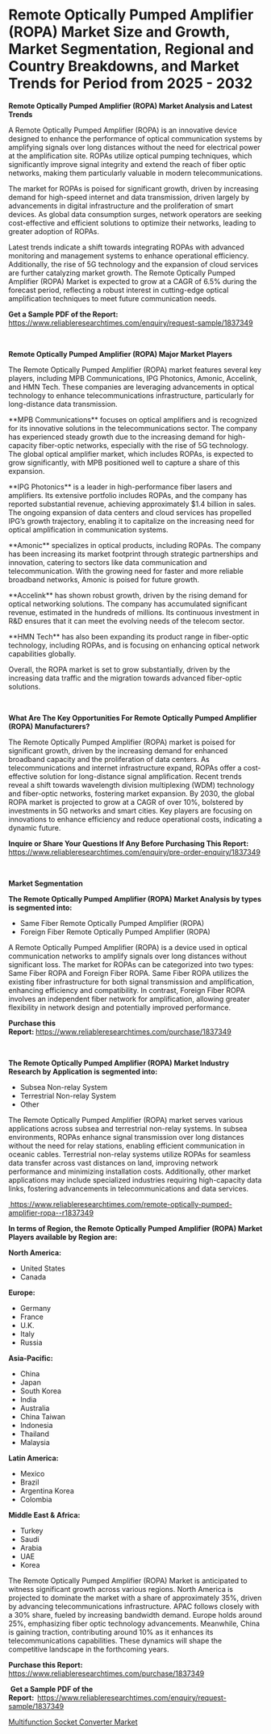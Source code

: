 <p><h1>Remote Optically Pumped Amplifier (ROPA) Market Size and Growth, Market Segmentation, Regional and Country Breakdowns, and Market Trends for Period from 2025 -  2032</h1></p><p><strong>Remote Optically Pumped Amplifier (ROPA) Market Analysis and Latest Trends</strong></p>
<p><p>A Remote Optically Pumped Amplifier (ROPA) is an innovative device designed to enhance the performance of optical communication systems by amplifying signals over long distances without the need for electrical power at the amplification site. ROPAs utilize optical pumping techniques, which significantly improve signal integrity and extend the reach of fiber optic networks, making them particularly valuable in modern telecommunications.</p><p>The market for ROPAs is poised for significant growth, driven by increasing demand for high-speed internet and data transmission, driven largely by advancements in digital infrastructure and the proliferation of smart devices. As global data consumption surges, network operators are seeking cost-effective and efficient solutions to optimize their networks, leading to greater adoption of ROPAs.</p><p>Latest trends indicate a shift towards integrating ROPAs with advanced monitoring and management systems to enhance operational efficiency. Additionally, the rise of 5G technology and the expansion of cloud services are further catalyzing market growth. The Remote Optically Pumped Amplifier (ROPA) Market is expected to grow at a CAGR of 6.5% during the forecast period, reflecting a robust interest in cutting-edge optical amplification techniques to meet future communication needs.</p></p>
<p><strong>Get a Sample PDF of the Report:&nbsp;</strong> <a href="https://www.reliableresearchtimes.com/enquiry/request-sample/1837349?utm_campaign=2006&utm_medium=2&utm_source=Github&utm_content=ia&utm_term=13022025&utm_id=remote-optically-pumped-amplifier-ropa">https://www.reliableresearchtimes.com/enquiry/request-sample/1837349</a></p>
<p>&nbsp;</p>
<p><strong>Remote Optically Pumped Amplifier (ROPA) Major Market Players</strong></p>
<p><p>The Remote Optically Pumped Amplifier (ROPA) market features several key players, including MPB Communications, IPG Photonics, Amonic, Accelink, and HMN Tech. These companies are leveraging advancements in optical technology to enhance telecommunications infrastructure, particularly for long-distance data transmission.</p><p>**MPB Communications** focuses on optical amplifiers and is recognized for its innovative solutions in the telecommunications sector. The company has experienced steady growth due to the increasing demand for high-capacity fiber-optic networks, especially with the rise of 5G technology. The global optical amplifier market, which includes ROPAs, is expected to grow significantly, with MPB positioned well to capture a share of this expansion.</p><p>**IPG Photonics** is a leader in high-performance fiber lasers and amplifiers. Its extensive portfolio includes ROPAs, and the company has reported substantial revenue, achieving approximately $1.4 billion in sales. The ongoing expansion of data centers and cloud services has propelled IPG’s growth trajectory, enabling it to capitalize on the increasing need for optical amplification in communication systems.</p><p>**Amonic** specializes in optical products, including ROPAs. The company has been increasing its market footprint through strategic partnerships and innovation, catering to sectors like data communication and telecommunication. With the growing need for faster and more reliable broadband networks, Amonic is poised for future growth.</p><p>**Accelink** has shown robust growth, driven by the rising demand for optical networking solutions. The company has accumulated significant revenue, estimated in the hundreds of millions. Its continuous investment in R&D ensures that it can meet the evolving needs of the telecom sector.</p><p>**HMN Tech** has also been expanding its product range in fiber-optic technology, including ROPAs, and is focusing on enhancing optical network capabilities globally.</p><p>Overall, the ROPA market is set to grow substantially, driven by the increasing data traffic and the migration towards advanced fiber-optic solutions.</p></p>
<p>&nbsp;</p>
<p><strong>What Are The Key Opportunities For Remote Optically Pumped Amplifier (ROPA) Manufacturers?</strong></p>
<p><p>The Remote Optically Pumped Amplifier (ROPA) market is poised for significant growth, driven by the increasing demand for enhanced broadband capacity and the proliferation of data centers. As telecommunications and internet infrastructure expand, ROPAs offer a cost-effective solution for long-distance signal amplification. Recent trends reveal a shift towards wavelength division multiplexing (WDM) technology and fiber-optic networks, fostering market expansion. By 2030, the global ROPA market is projected to grow at a CAGR of over 10%, bolstered by investments in 5G networks and smart cities. Key players are focusing on innovations to enhance efficiency and reduce operational costs, indicating a dynamic future.</p></p>
<p><strong>Inquire or Share Your Questions If Any Before Purchasing This Report:</strong> <a href="https://www.reliableresearchtimes.com/enquiry/pre-order-enquiry/1837349?utm_campaign=2006&utm_medium=2&utm_source=Github&utm_content=ia&utm_term=13022025&utm_id=remote-optically-pumped-amplifier-ropa">https://www.reliableresearchtimes.com/enquiry/pre-order-enquiry/1837349</a></p>
<p>&nbsp;</p>
<p><strong>Market Segmentation</strong></p>
<p><strong>The Remote Optically Pumped Amplifier (ROPA) Market Analysis by types is segmented into:</strong></p>
<p><ul><li>Same Fiber Remote Optically Pumped Amplifier (ROPA)</li><li>Foreign Fiber Remote Optically Pumped Amplifier (ROPA)</li></ul></p>
<p><p>A Remote Optically Pumped Amplifier (ROPA) is a device used in optical communication networks to amplify signals over long distances without significant loss. The market for ROPAs can be categorized into two types: Same Fiber ROPA and Foreign Fiber ROPA. Same Fiber ROPA utilizes the existing fiber infrastructure for both signal transmission and amplification, enhancing efficiency and compatibility. In contrast, Foreign Fiber ROPA involves an independent fiber network for amplification, allowing greater flexibility in network design and potentially improved performance.</p></p>
<p><strong>Purchase this Report:&nbsp;</strong><a href="https://www.reliableresearchtimes.com/purchase/1837349?utm_campaign=2006&utm_medium=2&utm_source=Github&utm_content=ia&utm_term=13022025&utm_id=remote-optically-pumped-amplifier-ropa">https://www.reliableresearchtimes.com/purchase/1837349</a></p>
<p>&nbsp;</p>
<p><strong>The Remote Optically Pumped Amplifier (ROPA) Market Industry Research by Application is segmented into:</strong></p>
<p><ul><li>Subsea Non-relay System</li><li>Terrestrial Non-relay System</li><li>Other</li></ul></p>
<p><p>The Remote Optically Pumped Amplifier (ROPA) market serves various applications across subsea and terrestrial non-relay systems. In subsea environments, ROPAs enhance signal transmission over long distances without the need for relay stations, enabling efficient communication in oceanic cables. Terrestrial non-relay systems utilize ROPAs for seamless data transfer across vast distances on land, improving network performance and minimizing installation costs. Additionally, other market applications may include specialized industries requiring high-capacity data links, fostering advancements in telecommunications and data services.</p></p>
<p><a href="https://www.reliableresearchtimes.com/remote-optically-pumped-amplifier-ropa--r1837349?utm_campaign=2006&utm_medium=2&utm_source=Github&utm_content=ia&utm_term=13022025&utm_id=remote-optically-pumped-amplifier-ropa">&nbsp;https://www.reliableresearchtimes.com/remote-optically-pumped-amplifier-ropa--r1837349</a></p>
<p><strong>In terms of Region, the Remote Optically Pumped Amplifier (ROPA) Market Players available by Region are:</strong></p>
<p>
    <p> <strong> North America: </strong>
        <ul>
            <li>United States</li>
            <li>Canada</li>
        </ul>
        </p> 
    <p> <strong> Europe: </strong>
        <ul>
            <li>Germany</li>
            <li>France</li>
            <li>U.K.</li>
            <li>Italy</li>
            <li>Russia</li>
        </ul>
        </p> 
    <p> <strong> Asia-Pacific: </strong>
        <ul>
            <li>China</li>
            <li>Japan</li>
            <li>South Korea</li>
            <li>India</li>
            <li>Australia</li>
            <li>China Taiwan</li>
            <li>Indonesia</li>
            <li>Thailand</li>
            <li>Malaysia</li>
        </ul>
        </p> 
    <p> <strong> Latin America: </strong>
        <ul>
            <li>Mexico</li>
            <li>Brazil</li>
            <li>Argentina Korea</li>
            <li>Colombia</li>
        </ul>
        </p> 
    <p> <strong> Middle East & Africa: </strong>
        <ul>
            <li>Turkey</li>
            <li>Saudi</li>
            <li>Arabia</li>
            <li>UAE</li>
            <li>Korea</li>
        </ul>
    </p>
    </p>
<p><p>The Remote Optically Pumped Amplifier (ROPA) Market is anticipated to witness significant growth across various regions. North America is projected to dominate the market with a share of approximately 35%, driven by advancing telecommunications infrastructure. APAC follows closely with a 30% share, fueled by increasing bandwidth demand. Europe holds around 25%, emphasizing fiber optic technology advancements. Meanwhile, China is gaining traction, contributing around 10% as it enhances its telecommunications capabilities. These dynamics will shape the competitive landscape in the forthcoming years.</p></p>
<p><strong>Purchase this Report: </strong><a href="https://www.reliableresearchtimes.com/purchase/1837349?utm_campaign=2006&utm_medium=2&utm_source=Github&utm_content=ia&utm_term=13022025&utm_id=remote-optically-pumped-amplifier-ropa">https://www.reliableresearchtimes.com/purchase/1837349</a></p>
<p>&nbsp;<strong>Get a Sample PDF of the Report:&nbsp;&nbsp;</strong><a href="https://www.reliableresearchtimes.com/enquiry/request-sample/1837349?utm_campaign=2006&utm_medium=2&utm_source=Github&utm_content=ia&utm_term=13022025&utm_id=remote-optically-pumped-amplifier-ropa">https://www.reliableresearchtimes.com/enquiry/request-sample/1837349</a></p>
<p><strong></strong></p>
<p><p><a href="https://github.com/bmorecock/Market-Research-Report-List-6/blob/main/multifunction-socket-converter-market.md?utm_campaign=2006&utm_medium=2&utm_source=Github&utm_content=ia&utm_term=13022025&utm_id=remote-optically-pumped-amplifier-ropa">Multifunction Socket Converter Market</a></p></p>
